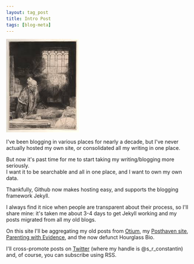 ```yaml
---
layout: tag_post
title: Intro Post
tags: [blog-meta]
---
```

![faust](/_images/rembrandtfaust.jpeg)

I've been blogging in various places for nearly a decade, but I've never actually hosted my own site, or consolidated all my writing in one place.

But now it's past time for me to start taking my writing/blogging more seriously.  
I want it to be searchable and all in one place, and I want to own my own data.

Thankfully, Github now makes hosting easy, and supports the blogging framework Jekyll.

I always find it nice when people are transparent about their process, so I'll share  mine: it's taken me about 3-4 days to get Jekyll working and my posts migrated from all my old blogs.


On this site I'll be aggregating my old posts from [Otium][otium], my [Posthaven site][posthaven], [Parenting with Evidence][parenting], and the now defunct Hourglass Bio.

I'll cross-promote posts on [Twitter][twitter] (where my handle is @s_r_constantin) and, of course, you can subscribe using RSS.




[otium]: https://srconstantin.wordpress.com
[posthaven]: https://srconstantin.posthaven.com
[parenting]: https://parentingwithevidence.wordpress.com
[twitter]://https://twitter.com/s_r_constantin



